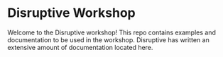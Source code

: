# Disruptive Workshop
Welcome to the Disruptive workshop! This repo contains examples and documentation to be used in the workshop.
Disruptive has written an extensive amount of documentation located here.
